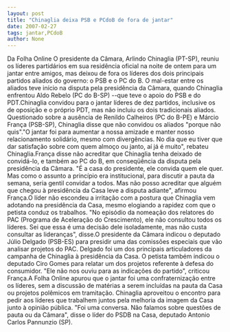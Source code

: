 ```yaml
---
layout: post
title: "Chinaglia deixa PSB e PCdoB de fora de jantar"
date: 2007-02-27
tags: jantar,PCdoB
author: None
---
```

Da Folha Online
O presidente da Câmara, Arlindo Chinaglia (PT-SP), reuniu os líderes partidários em sua residência oficial na noite de ontem para um jantar entre amigos, mas deixou de fora os líderes dos dois principais partidos aliados do governo: o PSB e o PC do B. O mal-estar entre os aliados teve início na disputa pela presidência da Câmara, quando Chinaglia enfrentou Aldo Rebelo (PC do B-SP) --que teve o apoio do PSB e do PDT.Chinaglia convidou para o jantar líderes de dez partidos, inclusive os de oposição e o próprio PDT, mas não incluiu os dois tradicionais aliados. Questionado sobre a ausência de Renildo Calheiros (PC do B-PE) e Márcio França (PSB-SP), Chinaglia disse que não convidou os aliados \"porque não quis\".\"O jantar foi para aumentar a nossa amizade e manter nosso relacionamento solidário, mesmo com divergências. No dia que eu tiver que dar satisfação sobre com quem almoço ou janto, aí já é muito\", rebateu Chinaglia.França disse não acreditar que Chinaglia tenha deixado de convidá-lo, e também ao PC do B, em conseqüência da disputa pela presidência da Câmara. \"É a casa do presidente, ele convida quem ele quer. Mas como o assunto a princípio era institucional, para discutir a pauta da semana, seria gentil convidar a todos. Mas não posso acreditar que alguém que chegou à presidência da Casa leve a disputa adiante\", afirmou França.O líder não escondeu a irritação com a postura que Chinaglia vem adotando na presidência da Casa, mesmo elogiando a rapidez com que o petista conduz os trabalhos. \"No episódio da nomeação dos relatores do PAC (Programa de Aceleração do Crescimento), ele não consultou todos os líderes. Sei que essa é uma decisão dele isoladamente, mas não custa consultar as lideranças\", disse.O presidente da Câmara indicou o deputado Júlio Delgado (PSB-ES) para presidir uma das comissões especiais que vão analisar projetos do PAC. Delgado foi um dos principais articuladores da campanha de Chinaglia à presidência da Casa. O petista também indicou o deputado Ciro Gomes para relatar um dos projetos referente à defesa do consumidor. \"Ele não nos ouviu para as indicações do partido\", criticou França.A Folha Online apurou que o jantar foi uma confraternização entre os líderes, sem a discussão de matérias a serem incluídas na pauta da Casa ou projetos polêmicos em tramitação. Chinaglia aproveitou o encontro para pedir aos líderes que trabalhem juntos pela melhoria da imagem da Casa junto à opinião pública. \"Foi uma conversa. Não falamos sobre questões de pauta ou da Câmara\", disse o líder do PSDB na Casa, deputado Antonio Carlos Pannunzio (SP). 